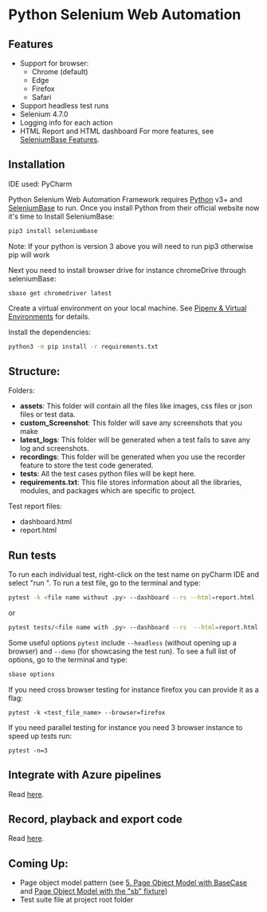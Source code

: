 # Python Selenium Web Automation

## Features
- Support for browser:
    - Chrome (default)
    - Edge
    - Firefox
    - Safari
- Support headless test runs
- Selenium 4.7.0
- Logging info for each action
- HTML Report and HTML dashboard
For more features, see [SeleniumBase Features](https://seleniumbase.io/help_docs/features_list/#seleniumbase-features).

## Installation
IDE used: PyCharm

Python Selenium Web Automation Framework requires [Python](https://www.python.org/) v3+ and [SeleniumBase](https://seleniumbase.io/) to run.
Once you install Python from their official website now it's time to Install SeleniumBase:
```sh
pip3 install seleniumbase
```
Note: If your python is version 3 above you will need to run pip3 otherwise pip will work

Next you need to install browser drive for instance chromeDrive through seleniumBase:

```commandline
sbase get chromedriver latest 
```
Create a virtual environment on your local machine.  See [Pipenv & Virtual Environments](https://docs.python-guide.org/dev/virtualenvs/#virtualenvironments-ref) for details.

Install the dependencies:
```sh
python3 -m pip install -r requirements.txt
```

## Structure:
Folders:
- **assets**: This folder will contain all the files like images, css files or json files or test data.
- **custom_Screenshot**: This folder will save any screenshots that you make
- **latest_logs**: This folder will be generated when a test fails to save any log and screenshots.
- **recordings**: This folder will be generated when you use the recorder feature to store the test code generated.
- **tests**:  All the test cases python files will be kept here.
- **requirements.txt**: This file stores information about all the libraries, modules, and packages which are specific to project.

Test report files:
- dashboard.html
- report.html

## Run tests
To run each individual test, right-click on the test name on pyCharm IDE and select "run <test name>".
To run a test file, go to the terminal and type:
```sh
pytest -k <file name without .py> --dashboard --rs --html=report.html
```
or
```sh
pytest tests/<file name with .py> --dashboard --rs  --html=report.html
```
Some useful options `pytest` include `--headless` (without opening up a browser) and `--demo` (for showcasing the test run).
To see a full list of options, go to the terminal and type:
```sh
sbase options
```
If you need cross browser testing for instance firefox you can provide it as a flag:
```commandline
pytest -k <test_file_name> --browser=firefox
```
If you need parallel testing for instance you need 3 browser instance to speed up tests run:
```commandline
pytest -n=3
```

## Integrate with Azure pipelines
Read [here](https://seleniumbase.io/integrations/azure/azure_pipelines/ReadMe/#give-your-new-project-a-name-and-set-visibility-to-public-for-your-seleniumbase-fork).

## Record, playback and export code
Read [here](https://seleniumbase.io/help_docs/recorder_mode/#recorder-mode).

## Coming Up:
- Page object model pattern (see [5. Page Object Model with BaseCase](https://seleniumbase.io/help_docs/syntax_formats/#sb_sf_05) and [Page Object Model with the "sb" fixture](https://seleniumbase.io/help_docs/syntax_formats/#sb_sf_06))
- Test suite file at project root folder